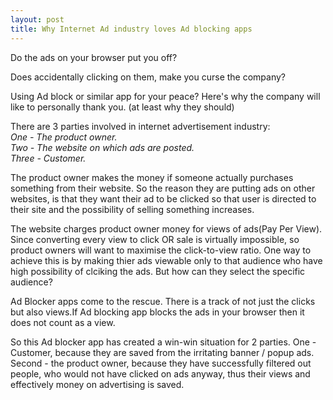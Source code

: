 ```yaml
---
layout: post
title: Why Internet Ad industry loves Ad blocking apps
---
```


Do the ads on your browser put you off?

Does accidentally clicking on them, make you curse the company?

Using Ad block or similar app for your peace? 
Here's why the company will like to personally thank you. (at least why they should)

There are 3 parties involved in internet advertisement industry:<br>
<i> One - The product owner. </i><br>
<i> Two - The website on which ads are posted. </i><br>
<i> Three - Customer. </i>

The product owner makes the money if someone actually purchases something from their website. So the reason they are putting ads on other websites, is that they want their ad to be clicked so that user is directed to their site and the possibility of selling something increases.

The website charges product owner money for views of ads(Pay Per View).
Since converting every view to click OR sale is virtually impossible, so product owners will want to maximise the click-to-view ratio.
One way to achieve this is by making thier ads viewable only to that audience who have high possibility of clciking the ads.
But how can they select the specific audience?

Ad Blocker apps come to the rescue.
There is a track of not just the clicks but also views.If Ad blocking app blocks the ads in your browser then it does not count as a view.

So this Ad blocker app has created a win-win situation for 2 parties.
One - Customer, because they are saved from the irritating banner / popup ads.
Second - the product owner, because they have successfully filtered out people, who would not have clicked on ads anyway, thus their views and effectively money on advertising is saved. 


